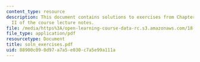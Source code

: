 ```yaml
---
content_type: resource
description: This document contains solutions to exercises from Chapter I and Chapter
  II of the course lecture notes.
file: /media/https%3A/open-learning-course-data-rc.s3.amazonaws.com/18-755-introduction-to-lie-groups-fall-2004/88900c090d97a7a5e030c7a5e99a111a_soln_exercises.pdf
file_type: application/pdf
resourcetype: Document
title: soln_exercises.pdf
uid: 88900c09-0d97-a7a5-e030-c7a5e99a111a
---
```


